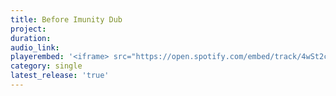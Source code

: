 ```yaml
---
title: Before Imunity Dub
project:
duration:
audio_link:
playerembed: '<iframe> src="https://open.spotify.com/embed/track/4wSt2cquqVsDSg9FAyKo6i" width="300" height="80" frameborder="0" allowtransparency="true" allow="encrypted-media"</iframe>'
category: single
latest_release: 'true'
---
```



